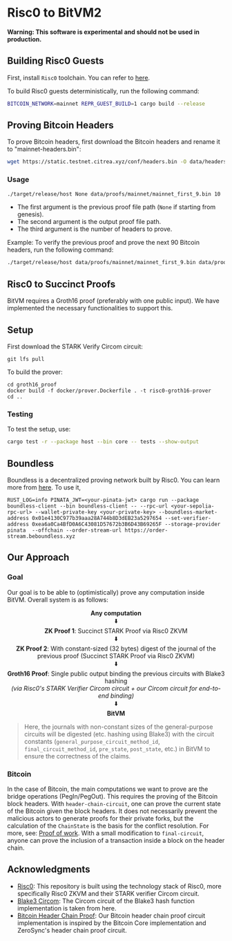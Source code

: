 # Risc0 to BitVM2

**Warning: This software is experimental and should not be used in production.**

## Building Risc0 Guests
First, install `Risc0` toolchain. You can refer to [here](https://dev.risczero.com/api/zkvm/install).

To build Risc0 guests deterministically, run the following command:

```bash
BITCOIN_NETWORK=mainnet REPR_GUEST_BUILD=1 cargo build --release
```

## Proving Bitcoin Headers

To prove Bitcoin headers, first download the Bitcoin headers and rename it to "mainnet-headers.bin":

```bash
wget https://static.testnet.citrea.xyz/conf/headers.bin -O data/headers/mainnet-headers.bin
```

### Usage

```bash
./target/release/host None data/proofs/mainnet/mainnet_first_9.bin 10
```

- The first argument is the previous proof file path (`None` if starting from genesis).
- The second argument is the output proof file path.
- The third argument is the number of headers to prove.

Example: To verify the previous proof and prove the next 90 Bitcoin headers, run the following command:

```bash
./target/release/host data/proofs/mainnet/mainnet_first_9.bin data/proofs/mainnet/mainnet_first_99.bin 90
```

## Risc0 to Succinct Proofs

BitVM requires a Groth16 proof (preferably with one public input). We have implemented the necessary functionalities to support this.

## Setup

First download the STARK Verify Circom circuit:

```
git lfs pull
```

To build the prover:
```
cd groth16_proof
docker build -f docker/prover.Dockerfile . -t risc0-groth16-prover
cd ..
```

### Testing

To test the setup, use:

```bash
cargo test -r --package host --bin core -- tests --show-output
```

## Boundless
Boundless is a decentralized proving network built by Risc0. You can learn more from [here](https://docs.beboundless.xyz/). To use it,
```
RUST_LOG=info PINATA_JWT=<your-pinata-jwt> cargo run --package boundless-client --bin boundless-client -- --rpc-url <your-sepolia-rpc-url> --wallet-private-key <your-private-key> --boundless-market-address 0x01e4130C977b39aaa28A744b8D3dEB23a5297654 --set-verifier-address 0xea6a0Ca4BfD0A6C43081D57672b3B6D43B69265F --storage-provider pinata  --offchain --order-stream-url https://order-stream.beboundless.xyz
```

## Our Approach
### Goal
Our goal is to be able to (optimistically) prove any computation inside BitVM. Overall system is as follows:
<div align="center">
  <b>Any computation</b> <br> 
  ⬇️ <br>
  <b>ZK Proof 1</b>: Succinct STARK Proof via Risc0 ZKVM <br>
  ⬇️ <br>
  <b>ZK Proof 2</b>: With constant-sized (32 bytes) digest of the journal of the previous proof (Succinct STARK Proof via Risc0 ZKVM) <br>
  ⬇️ <br>
  <b>Groth16 Proof</b>: Single public output binding the previous circuits with Blake3 hashing <br>
  <i>(via Risc0's STARK Verifier Circom circuit + our Circom circuit for end-to-end binding)</i> <br>
  ⬇️ <br>
  <b>BitVM</b>
</div>

> Here, the journals with non-constant sizes of the general-purpose circuits will be digested (etc. hashing using Blake3) with the circuit constants (`general_purpose_circuit_method_id`, `final_circuit_method_id`, `pre_state`, `post_state`, etc.) in BitVM to ensure the correctness of the claims.

### Bitcoin
 In the case of Bitcoin, the main computations we want to prove are the bridge operations (PegIn/PegOut). This requires the proving of the Bitcoin block headers. With `header-chain-circuit`, one can prove the current state of the Bitcoin given the block headers. It does not necessarily prevent the malicious actors to generate proofs for their private forks, but the calculation of the `ChainState` is the basis for the conflict resolution. For more, see:
 [Proof of work](https://en.bitcoin.it/wiki/Proof_of_work).
 With a small modification to `final-circuit`, anyone can prove the inclusion of a transaction inside a block on the header chain.


## Acknowledgments
- [Risc0](https://github.com/risc0/risc0): This repository is built using the technology stack of Risc0, more specifically Risc0 ZKVM and their STARK verifier Circom circuit.
- [Blake3 Circom](https://github.com/banyancomputer/hot-proofs-blake3-circom): The Circom circuit of the Blake3 hash function implementation is taken from here.
- [Bitcoin Header Chain Proof](https://github.com/ZeroSync/header_chain/tree/master/program/src/block_header): Our Bitcoin header chain proof circuit implementation is inspired by the Bitcoin Core implementation and ZeroSync's header chain proof circuit.
